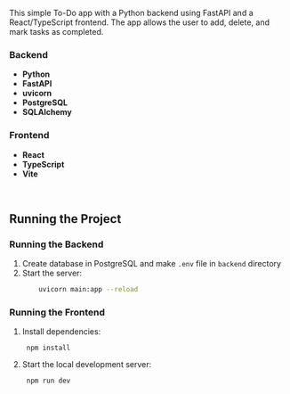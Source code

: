 This simple To-Do app with a Python backend using FastAPI and a React/TypeScript frontend. The app allows the user to add, delete, and mark tasks as completed.

### Backend

- **Python**
- **FastAPI**
- **uvicorn**
- **PostgreSQL**
- **SQLAlchemy**

### Frontend

- **React**
- **TypeScript**
- **Vite**

<br/>

## Running the Project

### Running the Backend

1.    Create database in PostgreSQL and make `.env` file in `backend` directory 
2.    Start the server:
        ```bash
            uvicorn main:app --reload
        ```
### Running the Frontend

1. Install dependencies:

        npm install

2. Start the local development server:

        npm run dev


<br/>